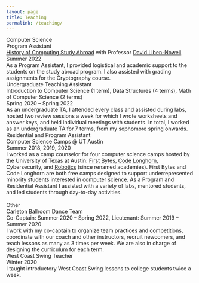 ```yaml
---
layout: page
title: Teaching
permalink: /teaching/
---
```

<link rel="stylesheet" href="/assets/css/main.css">
<div class="project-heading">Computer Science</div>
<div class="small-spacer"></div>
<div class="project-title">Program Assistant</div>
<div class="project-content"><a href="https://www.carleton.edu/ocs/computing/">History of Computing Study Abroad</a> with Professor <a href="https://cs.carleton.edu/faculty/dln/">David Liben-Nowell</a></div>
<div class ="time">Summer 2022</div>
<div class="tiny-spacer"></div>
<div class="project-content">As a Program Assistant, I provided logistical and academic support to the students on the study abroad program. I also assisted with grading assignments for the Cryptography course.</div>
<div class="small-spacer"></div>
<div class="project-title">Undergraduate Teaching Assistant</div>
<div class="project-content">Introduction to Computer Science (1 term), Data Structures (4 terms), Math of Computer Science (2 terms)</div>
<div class ="time">Spring 2020 – Spring 2022</div>
<div class="tiny-spacer"></div>
<div class="project-content">As an undergraduate TA, I attended every class and assisted during labs, hosted two review sessions a week for which I wrote worksheets and answer keys, and held individual meetings with students. In total, I worked as an undergraduate TA for 7 terms, from my sophomore spring onwards.</div>
<div class="small-spacer"></div>
<div class="project-title">Residential and Program Assistant</div>
<div class="project-content">Computer Science Camps @ UT Austin</div>
<div class ="time">Summer 2018, 2019, 2020</div>
<div class="tiny-spacer"></div>
<div class="project-content">I worked as a camp counselor for four computer science camps hosted by the University of Texas at Austin: <a href="https://www.cs.utexas.edu/outreach/academies/women">First Bytes</a>, <a href="https://www.cs.utexas.edu/outreach/academies/all">Code Longhorn</a>, Cybersecurity, and <a href="https://www.cs.utexas.edu/outreach/academies/robotics">Robotics</a> (since renamed academies). First Bytes and Code Longhorn are both free camps designed to support underrepresented minority students interested in computer science. As a Program and Residential Assistant I assisted with a variety of labs, mentored students, and led students through day-to-day activities.</div>
<br>
<div class="project-heading">Other</div>
<div class="small-spacer"></div>
<div class="project-title">Carleton Ballroom Dance Team</div>
<div class ="time">Co-Captain: Summer 2020 – Spring 2022, Lieutenant: Summer 2019 – Summer 2020</div>
<div class="tiny-spacer"></div>
<div class="project-content">I work with my co-captain to organize team practices and competitions, coordinate with our coach and other instructors, recruit newcomers, and teach lessons as many as 3 times per week. We are also in charge of designing the curriculum for each term.</div>
<div class="small-spacer"></div>
<div class="project-title">West Coast Swing Teacher</div>
<div class ="time">Winter 2020</div>
<div class="tiny-spacer"></div>
<div class="project-content">I taught introductory West Coast Swing lessons to college students twice a week.</div>
